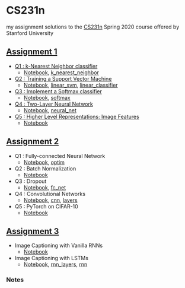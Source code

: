 # CS231n
my assignment solutions to the [CS231n](http://cs231n.stanford.edu) Spring 2020 course offered by Stanford University 

## [Assignment 1](https://cs231n.github.io/assignments2020/assignment1/)

* [Q1 : k-Nearest Neighbor classifier](https://cs231n.github.io/assignments2020/assignment1/#q1-k-nearest-neighbor-classifier-20-points)
	* [Notebook](./assignment1/knn_solution.ipynb), [k_nearest_neighbor](./assignment1/cs231n/classifiers/k_nearest_neighbor.py)
* [Q2 : Training a Support Vector Machine](https://cs231n.github.io/assignments2020/assignment1/#q2-training-a-support-vector-machine-25-points)
	* [Notebook](./assignment1/svm_solution.ipynb), [linear_svm](./assignment1/cs231n/classifiers/linear_svm.py), [linear_classifier](./assignment1/cs231n/classifiers/linear_classifier.py)
* [Q3 : Implement a Softmax classifier](https://cs231n.github.io/assignments2020/assignment1/#q3-implement-a-softmax-classifier-20-points)
	* [Notebook](./assignment1/softmax_solution.ipynb), [softmax](./assignment1/cs231n/classifiers/softmax.py)
* [Q4 : Two-Layer Neural Network](https://cs231n.github.io/assignments2020/assignment1/#q4-two-layer-neural-network-25-points)
	* [Notebook](./assignment1/two_layer_net_solution.ipynb), [neural_net](./assignment1/cs231n/classifiers/neural_net.py)
* [Q5 : Higher Level Representations: Image Features](https://cs231n.github.io/assignments2020/assignment1/#q5-higher-level-representations-image-features-10-points)
	* [Notebook](./assignment1/features_solution.ipynb)


## [Assignment 2](https://cs231n.github.io/assignments2020/assignment2/)

* Q1 : Fully-connected Neural Network
	* [Notebook](./assignment2/FullyConnectedNets_solution.ipynb), [optim](./assignment2/cs231n/optim.py)
* Q2 : Batch Normalization
	* [Notebook](./assignment2/BatchNormalization_solution.ipynb)
* Q3 : Dropout
	* [Notebook](./assignment2/Dropout_solution.ipynb), [fc_net](./assignment2/cs231n/classifiers/fc_net.py)
* Q4 : Convolutional Networks
	* [Notebook](./assignment2/ConvolutionalNetworks_solution.ipynb), [cnn](./assignment2/cs231n/classifiers/cnn.py), [layers](./assignment2/cs231n/layers.py)
* Q5 : PyTorch on CIFAR-10
	* [Notebook](./assignment2/PyTorch_solution.ipynb)

## [Assignment 3](https://cs231n.github.io/assignments2020/assignment3/)
* Image Captioning with Vanilla RNNs
	* [Notebook](./assignment3/RNN_Captioning_solution.ipynb)
* Image Captioning with LSTMs
	* [Notebook](./assignment3/LSTM_Captioning_solution.ipynb), [rnn_layers](./assignment3/cs231n/rnn_layers.py), [rnn](./assignment3/cs231n/classifiers/rnn.py)


### Notes
